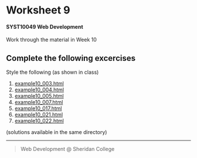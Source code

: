 # Worksheet 9
#### SYST10049 Web Development

Work through the material in Week 10



## Complete the following excercises

Style the following (as shown in class)

1. [example10_003.html](example10_003.html)
2. [example10_004.html](example10_004.html)
3. [example10_005.html](example10_005.html)
4. [example10_007.html](example10_007.html)
5. [example10_017.html](example10_017.html)
6. [example10_021.html](example10_021.html)
7. [example10_022.html](example10_022.html)

(solutions available in the same directory)


---

> Web Development @ Sheridan College


